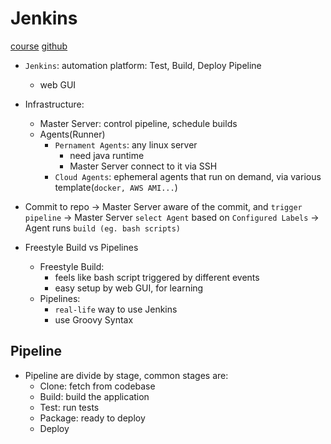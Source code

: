 # Jenkins
[course](https://www.youtube.com/watch?v=6YZvp2GwT0A)
[github](https://github.com/devopsjourney1/jenkins-101)

- `Jenkins`: automation platform: Test, Build, Deploy Pipeline
    - web GUI

- Infrastructure:
    - Master Server: control pipeline, schedule builds
    - Agents(Runner)
        - `Pernament Agents`: any linux server
            - need java runtime
            - Master Server connect to it via SSH
        - `Cloud Agents`: ephemeral agents that run on demand, via various template(`docker, AWS AMI...`)

- Commit to repo 
    -> Master Server aware of the commit, and `trigger pipeline`
    -> Master Server `select Agent` based on `Configured Labels` 
    -> Agent runs `build (eg. bash scripts)`


- Freestyle Build vs Pipelines
    - Freestyle Build: 
        - feels like bash script triggered by different events
        - easy setup by web GUI, for learning
    - Pipelines:
        - `real-life` way to use Jenkins
        - use Groovy Syntax
    


## Pipeline
- Pipeline are divide by stage, common stages are:
    - Clone: fetch from codebase
    - Build: build the application
    - Test: run tests
    - Package: ready to deploy
    - Deploy 
